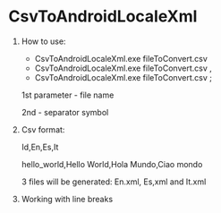 # CsvToAndroidLocaleXml

1. How to use:

   - CsvToAndroidLocaleXml.exe fileToConvert.csv
   - CsvToAndroidLocaleXml.exe fileToConvert.csv ,
   - CsvToAndroidLocaleXml.exe fileToConvert.csv ;
   
   
   1st parameter - file name
   
   2nd - separator symbol

2. Csv format:

   Id,En,Es,It
   
   hello_world,Hello World,Hola Mundo,Ciao mondo
   
   3 files will be generated: En.xml, Es,xml and It.xml

3. Working with line breaks


